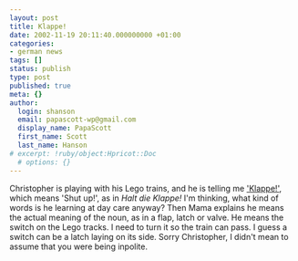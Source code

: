 ```yaml
---
layout: post
title: Klappe!
date: 2002-11-19 20:11:40.000000000 +01:00
categories:
- german news
tags: []
status: publish
type: post
published: true
meta: {}
author:
  login: shanson
  email: papascott-wp@gmail.com
  display_name: PapaScott
  first_name: Scott
  last_name: Hanson
# excerpt: !ruby/object:Hpricot::Doc
  # options: {}
---
```

<p>Christopher is playing with his Lego trains, and he is telling me <a href="http://dict.leo.org/?search=klappe">'Klappe!'</a>, which means 'Shut up!', as in <em>Halt die Klappe!</em>  I'm thinking, what kind of words is he learning at day care anyway? Then Mama explains he means the actual meaning of the noun, as in a flap, latch or valve. He means the switch on the Lego tracks. I need to turn it so the train can pass. I guess a switch can be a latch laying on its side. Sorry Christopher, I didn't mean to assume that you were being inpolite.</p>
